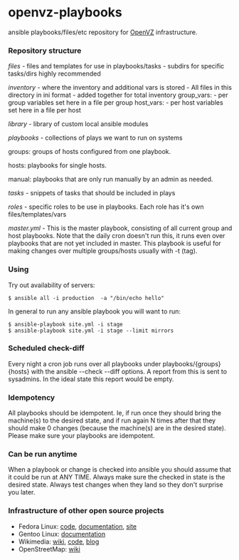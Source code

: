 # openvz-playbooks

ansible playbooks/files/etc repository for [OpenVZ](https://openvz.org/)
infrastructure.

### Repository structure

*files* - files and templates for use in playbooks/tasks
      - subdirs for specific tasks/dirs highly recommended

*inventory* - where the inventory and additional vars is stored
          - All files in this directory in ini format
          - added together for total inventory
  group_vars:
          - per group variables set here in a file per group 
  host_vars:
          - per host variables set here in a file per host

*library* - library of custom local ansible modules

*playbooks* - collections of plays we want to run on systems

  groups: groups of hosts configured from one playbook.
  
  hosts: playbooks for single hosts.

  manual: playbooks that are only run manually by an admin as needed.

*tasks* - snippets of tasks that should be included in plays

*roles* - specific roles to be use in playbooks.
        Each role has it's own files/templates/vars

*master.yml* - This is the master playbook, consisting of all
             current group and host playbooks. Note that the
             daily cron doesn't run this, it runs even over
             playbooks that are not yet included in master.
             This playbook is useful for making changes over
             multiple groups/hosts usually with -t (tag).

### Using

Try out availability of servers:

```
$ ansible all -i production  -a "/bin/echo hello"
```

In general to run any ansible playbook you will want to run:

```
$ ansible-playbook site.yml -i stage
$ ansible-playbook site.yml -i stage --limit mirrors
```

### Scheduled check-diff

Every night a cron job runs over all playbooks under playbooks/{groups}{hosts}
with the ansible --check --diff options. A report from this is sent to
sysadmins. In the ideal state this report would be empty.

### Idempotency

All playbooks should be idempotent. Ie, if run once they should bring the
machine(s) to the desired state, and if run again N times after that they should
make 0 changes (because the machine(s) are in the desired state).
Please make sure your playbooks are idempotent.

### Can be run anytime

When a playbook or change is checked into ansible you should assume
that it could be run at ANY TIME. Always make sure the checked in state
is the desired state. Always test changes when they land so they don't
surprise you later.


### Infrastructure of other open source projects

* Fedora Linux: [code](https://infrastructure.fedoraproject.org/cgit/ansible.git/), [documentation]( https://infrastructure.fedoraproject.org/infra/docs/), [site](https://fedorahosted.org/fedora-infrastructure/)
* Gentoo Linux: [documentation](http://mirror.omnilance.com/centos/)
* Wikimedia: [wiki](https://wikitech.wikimedia.org/wiki/Main_Page), [code](https://github.com/wikimedia/operations-puppet), [blog](http://blog.wikimedia.org/2011/09/19/ever-wondered-how-the-wikimedia-servers-are-configured/)
* OpenStreetMap: [wiki](http://wiki.openstreetmap.org/wiki/Servers)
